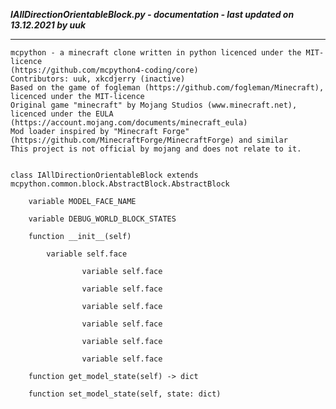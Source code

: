 ***IAllDirectionOrientableBlock.py - documentation - last updated on 13.12.2021 by uuk***
___

    mcpython - a minecraft clone written in python licenced under the MIT-licence 
    (https://github.com/mcpython4-coding/core)
    Contributors: uuk, xkcdjerry (inactive)
    Based on the game of fogleman (https://github.com/fogleman/Minecraft), licenced under the MIT-licence
    Original game "minecraft" by Mojang Studios (www.minecraft.net), licenced under the EULA
    (https://account.mojang.com/documents/minecraft_eula)
    Mod loader inspired by "Minecraft Forge" (https://github.com/MinecraftForge/MinecraftForge) and similar
    This project is not official by mojang and does not relate to it.


    class IAllDirectionOrientableBlock extends mcpython.common.block.AbstractBlock.AbstractBlock

        variable MODEL_FACE_NAME

        variable DEBUG_WORLD_BLOCK_STATES

        function __init__(self)

            variable self.face

                    variable self.face

                    variable self.face

                    variable self.face

                    variable self.face

                    variable self.face

                    variable self.face

        function get_model_state(self) -> dict

        function set_model_state(self, state: dict)